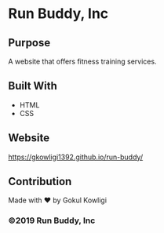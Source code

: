 # Run Buddy, Inc

## Purpose
A website that offers fitness training services.

## Built With
* HTML
* CSS

## Website
https://gkowligi1392.github.io/run-buddy/

## Contribution
Made with ❤️ by Gokul Kowligi

### ©️2019 Run Buddy, Inc
